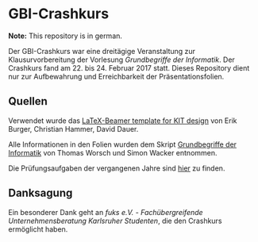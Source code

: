 # GBI-Crashkurs

**Note:** This repository is in german.

Der GBI-Crashkurs war eine dreitägige Veranstaltung zur Klausurvorbereitung der Vorlesung *Grundbegriffe der Informatik*. Der Crashkurs fand am 22. bis 24. Februar 2017 statt. Dieses Repository dient nur zur Aufbewahrung und Erreichbarkeit der Präsentationsfolien.

## Quellen

Verwendet wurde das [LaTeX-Beamer template for KIT design](https://sdqweb.ipd.kit.edu/wiki/Dokumentvorlagen) von Erik Burger, Christian Hammer, David Dauer.

Alle Informationen in den Folien wurden dem Skript [Grundbegriffe der Informatik](http://gbi.ira.uka.de/vorlesungen/skript.pdf) von Thomas Worsch und Simon Wacker entnommen.

Die Prüfungsaufgaben der vergangenen Jahre sind [hier](http://gbi.ira.uka.de/archiv/index.html) zu finden.

## Danksagung

Ein besonderer Dank geht an *fuks e.V. - Fachübergreifende Unternehmensberatung Karlsruher Studenten*, die den Crashkurs ermöglicht haben.
